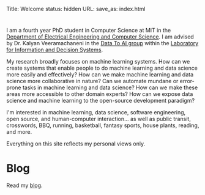 Title: Welcome
status: hidden
URL:
save_as: index.html

#

I am a fourth year PhD student in Computer Science at MIT in the [Department of Electrical
Engineering and Computer Science](https://www.eecs.mit.edu). I am advised by Dr. Kalyan
Veeramachaneni in the [Data To AI group](https://dai.lids.mit.edu) within the [Laboratory
for Information and Decision Systems](https://lids.mit.edu).

My research broadly focuses on machine learning systems. How can we create systems that
enable people to do machine learning and data science more easily and effectively? How can
we make machine learning and data science more collaborative in nature? Can we automate
mundane or error-prone tasks in machine learning and data science? How can we make these
areas more accessible to other domain experts? How can we expose data science and machine
learning to the open-source development paradigm?

I'm interested in machine learning, data science, software engineering, open source, and
human-computer interaction... as well as public transit, crosswords, BBQ, running,
basketball, fantasy sports, house plants, reading, and more.

Everything on this site reflects my personal views only.

# Blog

Read my [blog](/blog).
